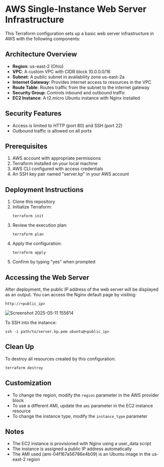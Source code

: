 # AWS Single-Instance Web Server Infrastructure

This Terraform configuration sets up a basic web server infrastructure in AWS with the following components:

## Architecture Overview

- **Region**: us-east-2 (Ohio)
- **VPC**: A custom VPC with CIDR block 10.0.0.0/16
- **Subnet**: A public subnet in availability zone us-east-2a
- **Internet Gateway**: Provides internet access to resources in the VPC
- **Route Table**: Routes traffic from the subnet to the internet gateway
- **Security Group**: Controls inbound and outbound traffic
- **EC2 Instance**: A t2.micro Ubuntu instance with Nginx installed

## Security Features

- Access is limited to HTTP (port 80) and SSH (port 22)
- Outbound traffic is allowed on all ports

## Prerequisites

1. AWS account with appropriate permissions
2. Terraform installed on your local machine
3. AWS CLI configured with access credentials
4. An SSH key pair named "server.kp" in your AWS account

## Deployment Instructions

1. Clone this repository
2. Initialize Terraform:
   ```
   terraform init
   ```
3. Review the execution plan:
   ```
   terraform plan
   ```
4. Apply the configuration:
   ```
   terraform apply
   ```
5. Confirm by typing "yes" when prompted

## Accessing the Web Server

After deployment, the public IP address of the web server will be displayed as an output. You can access the Nginx default page by visiting:

```
http://<public_ip>
```

![Screenshot 2025-05-11 155614](https://github.com/user-attachments/assets/0fa04364-f743-41e9-b125-23a508e274a6)

To SSH into the instance:

```
ssh -i path/to/server.kp.pem ubuntu@<public_ip>
```

## Clean Up

To destroy all resources created by this configuration:

```
terraform destroy
```

## Customization

- To change the region, modify the `region` parameter in the AWS provider block
- To use a different AMI, update the `ami` parameter in the EC2 instance resource
- To change the instance type, modify the `instance_type` parameter

## Notes

- The EC2 instance is provisioned with Nginx using a user_data script
- The instance is assigned a public IP address automatically
- The AMI used (ami-04f167a56786e4b09) is an Ubuntu image in the us-east-2 region
